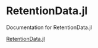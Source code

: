 # RetentionData.jl

Documentation for RetentionData.jl

[RetentionData.jl](github.com/JanLeppert/RetentionData)